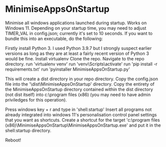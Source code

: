 # MinimiseAppsOnStartup
Minimise all windows applications launched during startup.  Works on Windows 11.
Depending on your startup time, you may need to adjust TIMER_VAL in config.json; currently it's set to 10 seconds.
If you want to bundle this into an executable, do the following:

Firstly install Python 3.  I used Python 3.9.7 but I strongly suspect earlier versions as long as they are at least a fairly recent version of Python 3 would be fine.
Install virtualenv
Clone the repo.
Navigate to the repo directory.
run 'virtualenv venv'
run 'venv\Scripts\activate'
run 'pip install -r requirements.txt'
run 'pyinstaller MinimiseAppsOnStartup.py'

This will create a dist directory in your repo directory.
Copy the config.json file into the '<repo dir>\dist\MinimiseAppsOnStartup' directory. 
Copy the entirety of the MinimiseAppsOnStartup directory contained within the dist directory (not dist itself) into c:\program files (x86) (you may need to have admin priviledges for this operation).

Press windows key + r and type in 'shell:startup'
Insert all programs not already integrated into windows 11's personalisation control panel settings that you want as shortcuts.
Create a shortcut for the target 'c:\program files (x86)\MinimiseAppsOnStartup\MinimiseAppsOnStartup.exe' and put it in the shell:startup directory.

Reboot!
